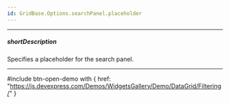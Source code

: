 ```yaml
---
id: GridBase.Options.searchPanel.placeholder
---
```

---
##### shortDescription
Specifies a placeholder for the search panel.

---
#include btn-open-demo with {
    href: "https://js.devexpress.com/Demos/WidgetsGallery/Demo/DataGrid/Filtering/"
}